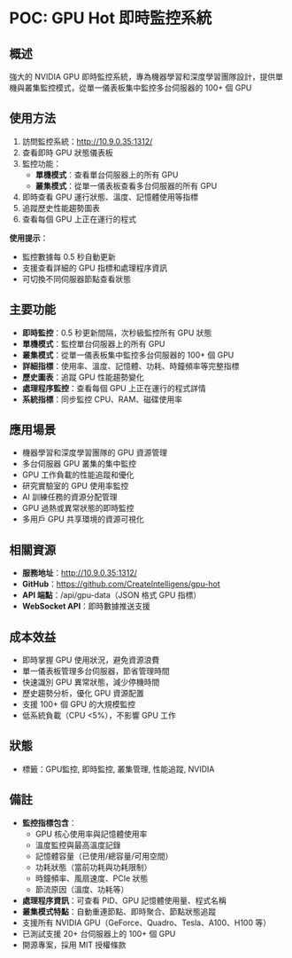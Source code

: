 # POC: GPU Hot 即時監控系統

## 概述
強大的 NVIDIA GPU 即時監控系統，專為機器學習和深度學習團隊設計，提供單機與叢集監控模式，從單一儀表板集中監控多台伺服器的 100+ 個 GPU

## 使用方法
1. 訪問監控系統：http://10.9.0.35:1312/
2. 查看即時 GPU 狀態儀表板
3. 監控功能：
   - **單機模式**：查看單台伺服器上的所有 GPU
   - **叢集模式**：從單一儀表板查看多台伺服器的所有 GPU
4. 即時查看 GPU 運行狀態、溫度、記憶體使用等指標
5. 追蹤歷史性能趨勢圖表
6. 查看每個 GPU 上正在運行的程式

**使用提示**：
- 監控數據每 0.5 秒自動更新
- 支援查看詳細的 GPU 指標和處理程序資訊
- 可切換不同伺服器節點查看狀態

## 主要功能
- **即時監控**：0.5 秒更新間隔，次秒級監控所有 GPU 狀態
- **單機模式**：監控單台伺服器上的所有 GPU
- **叢集模式**：從單一儀表板集中監控多台伺服器的 100+ 個 GPU
- **詳細指標**：使用率、溫度、記憶體、功耗、時鐘頻率等完整指標
- **歷史圖表**：追蹤 GPU 性能趨勢變化
- **處理程序監控**：查看每個 GPU 上正在運行的程式詳情
- **系統指標**：同步監控 CPU、RAM、磁碟使用率

## 應用場景
- 機器學習和深度學習團隊的 GPU 資源管理
- 多台伺服器 GPU 叢集的集中監控
- GPU 工作負載的性能追蹤和優化
- 研究實驗室的 GPU 使用率監控
- AI 訓練任務的資源分配管理
- GPU 過熱或異常狀態的即時監控
- 多用戶 GPU 共享環境的資源可視化

## 相關資源
- **服務地址**：http://10.9.0.35:1312/
- **GitHub**：https://github.com/CreateIntelligens/gpu-hot
- **API 端點**：/api/gpu-data（JSON 格式 GPU 指標）
- **WebSocket API**：即時數據推送支援

## 成本效益
- 即時掌握 GPU 使用狀況，避免資源浪費
- 單一儀表板管理多台伺服器，節省管理時間
- 快速識別 GPU 異常狀態，減少停機時間
- 歷史趨勢分析，優化 GPU 資源配置
- 支援 100+ 個 GPU 的大規模監控
- 低系統負載（CPU <5%），不影響 GPU 工作

## 狀態
- 標籤：GPU監控, 即時監控, 叢集管理, 性能追蹤, NVIDIA

## 備註
- **監控指標包含**：
  - GPU 核心使用率與記憶體使用率
  - 溫度監控與最高溫度記錄
  - 記憶體容量（已使用/總容量/可用空間）
  - 功耗狀態（當前功耗與功耗限制）
  - 時鐘頻率、風扇速度、PCIe 狀態
  - 節流原因（溫度、功耗等）
- **處理程序資訊**：可查看 PID、GPU 記憶體使用量、程式名稱
- **叢集模式特點**：自動重連節點、即時聚合、節點狀態追蹤
- 支援所有 NVIDIA GPU（GeForce、Quadro、Tesla、A100、H100 等）
- 已測試支援 20+ 台伺服器上的 100+ 個 GPU
- 開源專案，採用 MIT 授權條款
